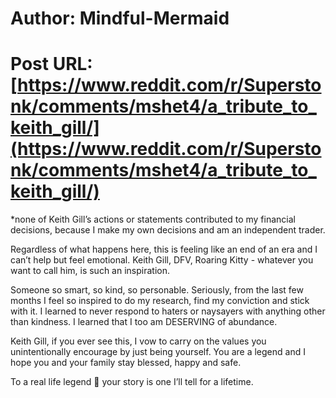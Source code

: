 # Author: Mindful-Mermaid
# Post URL: [https://www.reddit.com/r/Superstonk/comments/mshet4/a_tribute_to_keith_gill/](https://www.reddit.com/r/Superstonk/comments/mshet4/a_tribute_to_keith_gill/)


*none of Keith Gill’s actions or statements contributed to my financial decisions, because I make my own decisions and am an independent trader. 

Regardless of what happens here, this is feeling like an end of an era and I can’t help but feel emotional. Keith Gill, DFV, Roaring Kitty - whatever you want to call him, is such an inspiration. 

Someone so smart, so kind, so personable. Seriously, from the last few months I feel so inspired to do my research, find my conviction and stick with it. I learned to never respond to haters or naysayers with anything other than kindness. I learned that I too am DESERVING of abundance. 

Keith Gill, if you ever see this, I vow to carry on the values you unintentionally encourage by just being yourself. You are a legend and I hope you and your family stay blessed, happy and safe. 

To a real life legend 🥂 your story is one I’ll tell for a lifetime.